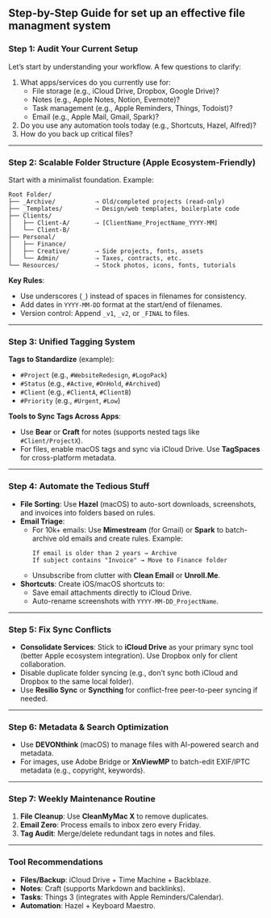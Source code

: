 ## Step-by-Step Guide for set up an effective file managment system

### **Step 1: Audit Your Current Setup**
Let’s start by understanding your workflow. A few questions to clarify:
1. What apps/services do you currently use for:
   - File storage (e.g., iCloud Drive, Dropbox, Google Drive)?
   - Notes (e.g., Apple Notes, Notion, Evernote)?
   - Task management (e.g., Apple Reminders, Things, Todoist)?
   - Email (e.g., Apple Mail, Gmail, Spark)?
2. Do you use any automation tools today (e.g., Shortcuts, Hazel, Alfred)?
3. How do you back up critical files?

---

### **Step 2: Scalable Folder Structure (Apple Ecosystem-Friendly)**
Start with a minimalist foundation. Example:
```
Root Folder/
├── _Archive/           ⇢ Old/completed projects (read-only)
├── _Templates/         ⇢ Design/web templates, boilerplate code
├── Clients/
│   ├── Client-A/       ⇢ [ClientName_ProjectName_YYYY-MM]
│   └── Client-B/
├── Personal/
│   ├── Finance/
│   ├── Creative/       ⇢ Side projects, fonts, assets
│   └── Admin/          ⇢ Taxes, contracts, etc.
└── Resources/          ⇢ Stock photos, icons, fonts, tutorials
```
**Key Rules**:
- Use underscores (`_`) instead of spaces in filenames for consistency.
- Add dates in `YYYY-MM-DD` format at the start/end of filenames.
- Version control: Append `_v1`, `_v2`, or `_FINAL` to files.

---

### **Step 3: Unified Tagging System**
**Tags to Standardize** (example):
- `#Project` (e.g., `#WebsiteRedesign`, `#LogoPack`)
- `#Status` (e.g., `#Active`, `#OnHold`, `#Archived`)
- `#Client` (e.g., `#ClientA`, `#ClientB`)
- `#Priority` (e.g., `#Urgent`, `#Low`)

**Tools to Sync Tags Across Apps**:
- Use **Bear** or **Craft** for notes (supports nested tags like `#Client/ProjectX`).
- For files, enable macOS tags and sync via iCloud Drive. Use **TagSpaces** for cross-platform metadata.

---

### **Step 4: Automate the Tedious Stuff**
- **File Sorting**: Use **Hazel** (macOS) to auto-sort downloads, screenshots, and invoices into folders based on rules.
- **Email Triage**:
  - For 10k+ emails: Use **Mimestream** (for Gmail) or **Spark** to batch-archive old emails and create rules. Example:
    ```
    If email is older than 2 years → Archive
    If subject contains "Invoice" → Move to Finance folder
    ```
  - Unsubscribe from clutter with **Clean Email** or **Unroll.Me**.
- **Shortcuts**: Create iOS/macOS shortcuts to:
  - Save email attachments directly to iCloud Drive.
  - Auto-rename screenshots with `YYYY-MM-DD_ProjectName`.

---

### **Step 5: Fix Sync Conflicts**
- **Consolidate Services**: Stick to **iCloud Drive** as your primary sync tool (better Apple ecosystem integration). Use Dropbox only for client collaboration.
- Disable duplicate folder syncing (e.g., don’t sync both iCloud and Dropbox to the same local folder).
- Use **Resilio Sync** or **Syncthing** for conflict-free peer-to-peer syncing if needed.

---

### **Step 6: Metadata & Search Optimization**
- Use **DEVONthink** (macOS) to manage files with AI-powered search and metadata.
- For images, use Adobe Bridge or **XnViewMP** to batch-edit EXIF/IPTC metadata (e.g., copyright, keywords).

---

### **Step 7: Weekly Maintenance Routine**
1. **File Cleanup**: Use **CleanMyMac X** to remove duplicates.
2. **Email Zero**: Process emails to inbox zero every Friday.
3. **Tag Audit**: Merge/delete redundant tags in notes and files.

---

### **Tool Recommendations**
- **Files/Backup**: iCloud Drive + Time Machine + Backblaze.
- **Notes**: Craft (supports Markdown and backlinks).
- **Tasks**: Things 3 (integrates with Apple Reminders/Calendar).
- **Automation**: Hazel + Keyboard Maestro.

